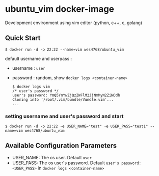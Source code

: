 # ubuntu_vim docker-image

Development environment using vim editor (python, c++, c, golang)

## Quick Start

```
$ docker run -d -p 22:22 --name=vim wes4768/ubuntu_vim
```

default username and userpass :
- username : `user`
- password : random, show `docker logs <container-name>`

	```
	$ docker logs vim
	/* user's password */
	user's password: YmQ5YmYwZjQzZWFlM2JjNmMyN2ZiNDdh 
	Cloning into '/root/.vim/bundle/Vundle.vim'...
	...
	```
	
### setting username and user's password and start

```
$ docker run -d -p 22:22 -e USER_NAME="test" -e USER_PASS="test1" --name=vim wes4768/ubuntu_vim
```

## Available Configuration Parameters

- USER_NAME: The os user. Default `user`
- USER_PASS: The os user's password. Default `user's password: <USER_PASS>` in `docker logs <container-name>`
